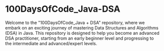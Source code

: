 # 100DaysOfCode_Java-DSA
Welcome to the "100DaysOfCode_Java + DSA" repository, where we embark on an exciting journey of mastering Data Structures and Algorithms (DSA) in Java. This repository is designed to help you become an advanced DSA practitioner, starting from an early beginner level and progressing to the intermediate and advanced/expert levels.


